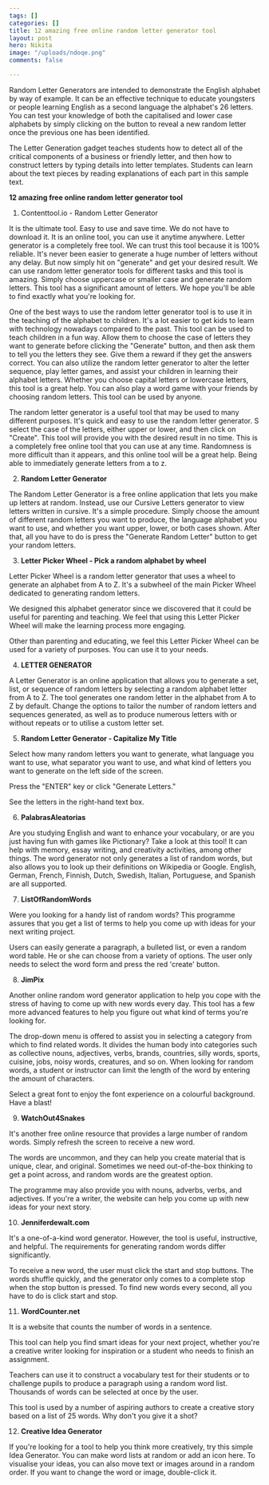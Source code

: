 ```yaml
---
tags: []
categories: []
title: 12 amazing free online random letter generator tool
layout: post
hero: Nikita
image: "/uploads/ndoqe.png"
comments: false

---
```

Random Letter Generators are intended to demonstrate the English alphabet by way of example. It can be an effective technique to educate youngsters or people learning English as a second language the alphabet's 26 letters. You can test your knowledge of both the capitalised and lower case alphabets by simply clicking on the button to reveal a new random letter once the previous one has been identified.

The Letter Generation gadget teaches students how to detect all of the critical components of a business or friendly letter, and then how to construct letters by typing details into letter templates. Students can learn about the text pieces by reading explanations of each part in this sample text.

**12 amazing free online random letter generator tool**

1. Contenttool.io - Random Letter Generator

It is the ultimate tool. Easy to use and save time. We do not have to download it. It is an online tool, you can use it anytime anywhere. Letter generator is a completely free tool. We can trust this tool because it is 100% reliable. It's never been easier to generate a huge number of letters without any delay. But now simply hit on "generate" and get your desired result. We can use random letter generator tools for different tasks and this tool is amazing. Simply choose uppercase or smaller case and generate random letters. This tool has a significant amount of letters. We hope you'll be able to find exactly what you're looking for.

One of the best ways to use the random letter generator tool is to use it in the teaching of the alphabet to children. It's a lot easier to get kids to learn with technology nowadays compared to the past. This tool can be used to teach children in a fun way. Allow them to choose the case of letters they want to generate before clicking the "Generate" button, and then ask them to tell you the letters they see. Give them a reward if they get the answers correct. You can also utilize the random letter generator to alter the letter sequence, play letter games, and assist your children in learning their alphabet letters. Whether you choose capital letters or lowercase letters, this tool is a great help. You can also play a word game with your friends by choosing random letters. This tool can be used by anyone.

The random letter generator is a useful tool that may be used to many different purposes. It's quick and easy to use the random letter generator. S select the case of the letters, either upper or lower, and then click on "Create". This tool will provide you with the desired result in no time. This is a completely free online tool that you can use at any time. Randomness is more difficult than it appears, and this online tool will be a great help. Being able to immediately generate letters from a to z.

2. **Random Letter Generator**

The Random Letter Generator is a free online application that lets you make up letters at random. Instead, use our Cursive Letters generator to view letters written in cursive. It's a simple procedure. Simply choose the amount of different random letters you want to produce, the language alphabet you want to use, and whether you want upper, lower, or both cases shown. After that, all you have to do is press the "Generate Random Letter" button to get your random letters.

3. **Letter Picker Wheel - Pick a random alphabet by wheel**

Letter Picker Wheel is a random letter generator that uses a wheel to generate an alphabet from A to Z. It's a subwheel of the main Picker Wheel dedicated to generating random letters.

We designed this alphabet generator since we discovered that it could be useful for parenting and teaching. We feel that using this Letter Picker Wheel will make the learning process more engaging.

Other than parenting and educating, we feel this Letter Picker Wheel can be used for a variety of purposes. You can use it to your needs.

4. **LETTER GENERATOR**

A Letter Generator is an online application that allows you to generate a set, list, or sequence of random letters by selecting a random alphabet letter from A to Z. The tool generates one random letter in the alphabet from A to Z by default. Change the options to tailor the number of random letters and sequences generated, as well as to produce numerous letters with or without repeats or to utilise a custom letter set.

5. **Random Letter Generator - Capitalize My Title**

Select how many random letters you want to generate, what language you want to use, what separator you want to use, and what kind of letters you want to generate on the left side of the screen.

Press the "ENTER" key or click "Generate Letters."

See the letters in the right-hand text box.

6. **PalabrasAleatorias**

Are you studying English and want to enhance your vocabulary, or are you just having fun with games like Pictionary? Take a look at this tool! It can help with memory, essay writing, and creativity activities, among other things. The word generator not only generates a list of random words, but also allows you to look up their definitions on Wikipedia or Google. English, German, French, Finnish, Dutch, Swedish, Italian, Portuguese, and Spanish are all supported.

7. **ListOfRandomWords**

Were you looking for a handy list of random words? This programme assures that you get a list of terms to help you come up with ideas for your next writing project.

Users can easily generate a paragraph, a bulleted list, or even a random word table. He or she can choose from a variety of options. The user only needs to select the word form and press the red 'create' button.

8. **JimPix**

Another online random word generator application to help you cope with the stress of having to come up with new words every day. This tool has a few more advanced features to help you figure out what kind of terms you're looking for.

The drop-down menu is offered to assist you in selecting a category from which to find related words. It divides the human body into categories such as collective nouns, adjectives, verbs, brands, countries, silly words, sports, cuisine, jobs, noisy words, creatures, and so on. When looking for random words, a student or instructor can limit the length of the word by entering the amount of characters.

Select a great font to enjoy the font experience on a colourful background. Have a blast!

9. **WatchOut4Snakes**

It's another free online resource that provides a large number of random words. Simply refresh the screen to receive a new word.

The words are uncommon, and they can help you create material that is unique, clear, and original. Sometimes we need out-of-the-box thinking to get a point across, and random words are the greatest option.

The programme may also provide you with nouns, adverbs, verbs, and adjectives. If you're a writer, the website can help you come up with new ideas for your next story.

10. **Jenniferdewalt.com**

It's a one-of-a-kind word generator. However, the tool is useful, instructive, and helpful. The requirements for generating random words differ significantly.

To receive a new word, the user must click the start and stop buttons. The words shuffle quickly, and the generator only comes to a complete stop when the stop button is pressed. To find new words every second, all you have to do is click start and stop.

11. **WordCounter.net**

It is a website that counts the number of words in a sentence.

This tool can help you find smart ideas for your next project, whether you're a creative writer looking for inspiration or a student who needs to finish an assignment.

Teachers can use it to construct a vocabulary test for their students or to challenge pupils to produce a paragraph using a random word list. Thousands of words can be selected at once by the user.

This tool is used by a number of aspiring authors to create a creative story based on a list of 25 words. Why don't you give it a shot?

12. **Creative Idea Generator**

If you're looking for a tool to help you think more creatively, try this simple Idea Generator. You can make word lists at random or add an icon here. To visualise your ideas, you can also move text or images around in a random order. If you want to change the word or image, double-click it.